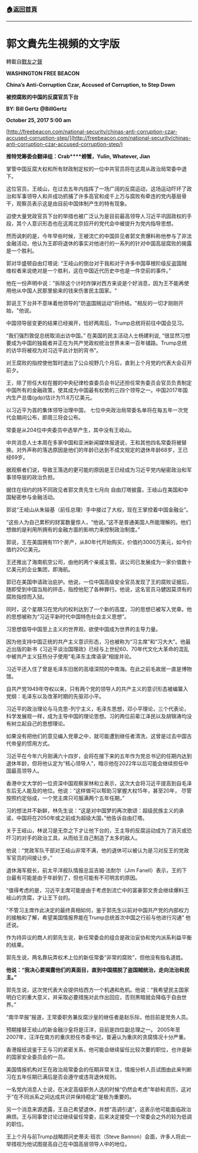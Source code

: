 ###  [:house:返回首頁](https://github.com/ourhimalayas/txt)
---
# 郭文貴先生視頻的文字版
轉載自[戰友之聲](http://littleantvoice.blogspot.com)

**WASHINGTON FREE BEACON**

**China’s Anti-Corruption Czar, Accused of Corruption, to Step Down**

**被控腐败的中国的反腐官员下台**



**BY: Bill Gertz @BillGertz**

**October 25, 2017 5:00 am**



[http://freebeacon.com/national-security/chinas-anti-corruption-czar-accused-corruption-step/](http://freebeacon.com/national-security/chinas-anti-corruption-czar-accused-corruption-step/)



**推特党筹委会翻译组：Crab****螃蟹，Yulin, Whatever, Jian**



掌管中国反腐大权和所有财政制定权的一位中共官员将在这周从政治局常委中退下。



这位官员，王岐山，在过去五年内指挥了一场广阔的反腐运动，这场运动吓坏了政治和军事领导人和并成功抓捕了许多高官和成千上万与腐败有牵连的党内基层骨干，观察员表示这是由目前中国体制产生的特有现象。



迫使大量党政官员下台的举措也被广泛认为是目前最高领导人习近平巩固政权的手段，其个人意识形态也在这周北京招开的党代会中被提升为党内指导思想。



然而讽刺的是，今年早些时候，王被流亡的中国异见者郭文贵爆料称他参与了非法金融活动，他认为王即将退休的事实对他进行的一系列的针对中国高层腐败的揭露是一个胜利。



郭对华盛顿自由灯塔说: “王岐山的倒台对于我和对于许多中国草根阶级反盗国賊维权者来说绝对是一个胜利，这在中国近代历史中也是一件空前的事件。”



他在一份声明中说："拆除这个计时炸弹对西方来说是个好消息，因为王不能再使用他从中国人民那里偷来的钱来伤害民主国家。"



郭说王下台并不意味着他领导的"防盗国贼运动"将终结。"相反的一切才刚刚开始，"他说。

中国领导层变更的结果已经揭开，恰好两周后，Trump总统将前往中国会见习。



“我们强烈敦促总统取消出访中国。” 在美国的民主活动人士杨建利说, “很显然习想要成为中国的独裁者并正在为共产党政权统治世界未来一百年铺路。Trump总统的访华将被视为对习近平此计划的背书"。



对王腐败的指控使他暂时退出了公众视野几个月后，直到上个月党的代表大会召开前夕。



王，除了担任大权在握的中央纪律检查委员会书记还担任常务委员会官员负责制定中国所有的金融政策，使其成为中国最有权势的三四个领导之一。中国2017年国内生产总值(gdp)估计为11.8万亿美元。



以习近平为首的集体领导治理中国， 七位中央政治局常委名单将在每五年一次党代会期间公布，即周三将会公布。



常委是从204位中央委员中选举产生，其中没有王岐山。



中共消息人士本周在多家中国和亚洲新闻媒体报道说，王和其他四名常委将被替换。对外声称的落选原因是他们的年龄已达到不成文规定的退休年龄68岁，王已经69岁。



据观察者们说，导致王落选的更可能的原因是王已经成为习近平党内秘密政治和军事领导层的政治负担。



据住在纽约的持不同政见者郭文贵先生七月向 自由灯塔披露，王岐山在美国和中国秘密参与金融活动。



郭说“王岐山从朱镕基（前任总理）手中接过了大权，现在王掌控着中国金融业”。



“这些人为自己累积的财富数量惊人，“他说。”这不是普通美国人所能理解的。他们想做的是利用所拥有的金融方面的影响力来控制政治制度。”



郭说，王在美国拥有111个房产，从80年代开始购买，价值约3000万美元，如今价值约20亿美元。



王还推出了海南航空公司，由他的两个亲戚主管。该公司已发展成为一家价值数十亿美元的企业集团，即海航。



郭已在美国申请政治庇护。他说，一位中国高级安全官员发现了王的腐败证据后，随即受到中国当局的抨击，指控他犯了各种罪行。他说，这名官员马健因莫须有的腐败指控而入狱。

同时，这个星期习在党内的权利达到了一个新的高度，习的思想已被写入党章。他的思想被称为“习近平新时代中国特色社会主义思想”。



习思想倡导中国至上主义的世界观，欲使中国成为世界的主导力量。



因为他支持中国正统的共产主义意识形态，习也被称为“习主席”和“习大大”。他最近出版的新书《习近平谈治国理政》已经与上世纪60、70年代文化大革命的混乱中被共产主义狂热分子使用“毛泽东主席语录”相提并论。



习近平还入住了曾是毛泽东旧居的高墙深院的中南海。在此之前毛故居一直是博物馆。



自共产党1949年夺权以来，只有两个党的领导人的共产主义的意识形态被编纂入党纲：毛泽东以及改革时期的先驱邓小平。



习近平的政治理论与马克思-列宁主义，毛泽东思想，邓小平理论，三个代表论，科学发展观一样，成为主导中国的理论思想。习的两位前辈江泽民以及胡锦涛均没有树立起自己的思想理论。



如果没有把他们的意见编入党章之中，就可能遭到继任者清洗，这曾是过去中国古代帝皇的惯用方式。



习近平在今年六月刚满六十四岁，会将在接下来的五年作为党总书记的任期内达到退休年龄，但将他认定为“核心领导人”，暗示他在2022年以后可能会继续担任中国最高领导人。



香港中文大学的一位资深中国观察家林和立表示，这次大会将习近平提高到自毛泽东后无人能及的地位。他说：“这样做可以帮助习掌握大权15年，甚至20年， 尽管按照约定俗成，一个党主席只可服满两个五年任期，”



习的想法并不新鲜，林先生说：“这是对中国梦的再次歌颂：超级民族主义的承诺，中国将在2050年或之前成为超级大国，”他告诉自由灯塔。



关于王岐山，林说习是无奈之下才让他下台的，王主导的反腐运动成为了消灭或恐吓习的对手的政治工具，从而给王自己制造了太多的敌人。



他说：“党政军队干部对王岐山非常不满，他的退休可以被认为是习对反王的党政军官员的间接让步。”



退休海军舰长，前太平洋舰队情报总监吉姆·法耐尔（Jim Fanell）表示，王的下台最有可能是由于年龄到了，但也可能有不可明言的原因。



“值得考虑的是，习近平主席可能是由于考虑到流亡中的富豪郭文贵会继续爆料王岐山的贪腐，才让王下台的。



“不管习主席作此决定的最终真相如何，鉴于郭先生以前对中国共产党的内部权力的接触和了解，希望美国情报界能在Trump总统首次中国之行前与他进行沟通” 他还说。



作为持异议的商人的郭先生说，新任常委会的组合是政治妥协和党内派系利益平衡的结果。



郭先生说，两名靠玩弄权术上位的新任常委“非常的腐败”，但他没有指名道姓。



**他说：“我决心要揭露他们的真面目，直到中国摆脱了盗国贼统治，走向法治和民主。”**



郭先生说，这次党代表大会提供给西方一个机遇和危机。他说：“我希望民主国家明白它的重大意义，并采取必要措施对此作出回应，否则黑暗就会降临于自由世界。”



“南华早报”报道，王常委职务兼反腐沙皇的继任者是赵乐际，他目前是党务人员。



预期接替王岐山的新金融沙皇将是汪洋，目前是四位副总理之一。 2005年至2007年，汪洋在南方的重庆担任市委书记，普遍认为重庆的贪腐情况十分严重。



香港报纸说鉴于王与习的紧密关系，他可能会继续留任比较次要的职位，也许是新的国家安全委员会的一员。



美国情报机构对王在政治局常委会的任期非常关注，情报分析人员试图由此来判断习在五年任期已满后是否会遵守或违背退休规则。



一名党内消息人士说，在决定高级职务人选的时候“仍然会考虑”年龄和资历，这对于“在不同派系之间达成共识并保持稳定”是极为重要的。



另一个消息来源透露，王自己希望退休，并想“高调引退”，这表示他可能面临政治麻烦。王与同事曾讨论过继续留任常委，后来决定接受一个常委会之外的较为低调的职位。



王上个月与前Trump战略顾问史蒂夫·班农（Steve Bannon）会面，许多人将此一举措视为他试图提高自己在中国高层领导人中的地位。